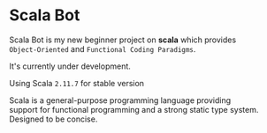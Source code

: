 # Scala Bot

Scala Bot is my new beginner project on **scala** which provides<br>
`Object-Oriented` and `Functional Coding Paradigms`.

It's currently under development.

Using Scala `2.11.7` for stable version

Scala is a general-purpose programming language providing <br>
support for functional programming and a strong static type system.<br> 
Designed to be concise.

